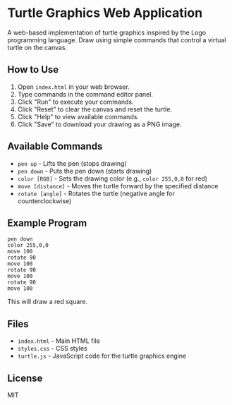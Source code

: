 # Turtle Graphics Web Application

A web-based implementation of turtle graphics inspired by the Logo programming language. Draw using simple commands that control a virtual turtle on the canvas.

## How to Use

1. Open `index.html` in your web browser.
2. Type commands in the command editor panel.
3. Click "Run" to execute your commands.
4. Click "Reset" to clear the canvas and reset the turtle.
5. Click "Help" to view available commands.
6. Click "Save" to download your drawing as a PNG image.

## Available Commands

- `pen up` - Lifts the pen (stops drawing)
- `pen down` - Puts the pen down (starts drawing)
- `color [RGB]` - Sets the drawing color (e.g., `color 255,0,0` for red)
- `move [distance]` - Moves the turtle forward by the specified distance
- `rotate [angle]` - Rotates the turtle (negative angle for counterclockwise)

## Example Program

```
pen down
color 255,0,0
move 100
rotate 90
move 100
rotate 90
move 100
rotate 90
move 100
```

This will draw a red square.

## Files

- `index.html` - Main HTML file
- `styles.css` - CSS styles
- `turtle.js` - JavaScript code for the turtle graphics engine

## License

MIT 